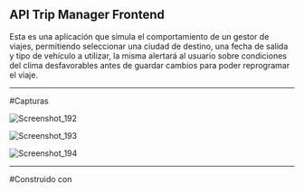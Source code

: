 ## API Trip Manager Frontend

Esta es una aplicación que simula el comportamiento de un gestor de viajes, permitiendo seleccionar una ciudad de destino, 
una fecha de salida y tipo de vehículo a utilizar, la misma alertará al usuario sobre condiciones del clima desfavorables antes de guardar cambios para poder reprogramar
el viaje.

---

#Capturas

![Screenshot_192](https://user-images.githubusercontent.com/92226308/162649595-812a5843-9e80-4b59-a4ff-e7444a0a1a7b.png)

![Screenshot_193](https://user-images.githubusercontent.com/92226308/162649606-68f8c554-ae7a-4a52-ae94-b4db6dfc0354.png)

![Screenshot_194](https://user-images.githubusercontent.com/92226308/162649611-3e710c19-52b9-409b-930d-4922f95fd674.png)

---

#Construido con


